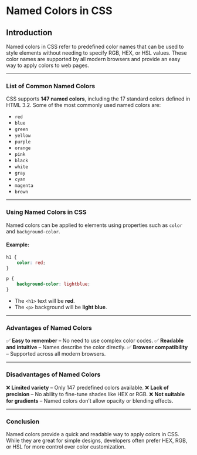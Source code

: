 # Named Colors in CSS

## Introduction

Named colors in CSS refer to predefined color names that can be used to style elements without needing to specify RGB, HEX, or HSL values. These color names are supported by all modern browsers and provide an easy way to apply colors to web pages.

---

### **List of Common Named Colors**

CSS supports **147 named colors**, including the 17 standard colors defined in HTML 3.2. Some of the most commonly used named colors are:

- `red`
- `blue`
- `green`
- `yellow`
- `purple`
- `orange`
- `pink`
- `black`
- `white`
- `gray`
- `cyan`
- `magenta`
- `brown`

---

### **Using Named Colors in CSS**

Named colors can be applied to elements using properties such as `color` and `background-color`.

#### **Example:**

```css
h1 {
    color: red;
}

p {
    background-color: lightblue;
}
```

- The `<h1>` text will be **red**.
- The `<p>` background will be **light blue**.

---

### **Advantages of Named Colors**

✅ **Easy to remember** – No need to use complex color codes.
✅ **Readable and intuitive** – Names describe the color directly.
✅ **Browser compatibility** – Supported across all modern browsers.

---

### **Disadvantages of Named Colors**

❌ **Limited variety** – Only 147 predefined colors available.
❌ **Lack of precision** – No ability to fine-tune shades like HEX or RGB.
❌ **Not suitable for gradients** – Named colors don’t allow opacity or blending effects.

---

### **Conclusion**

Named colors provide a quick and readable way to apply colors in CSS. While they are great for simple designs, developers often prefer HEX, RGB, or HSL for more control over color customization.
